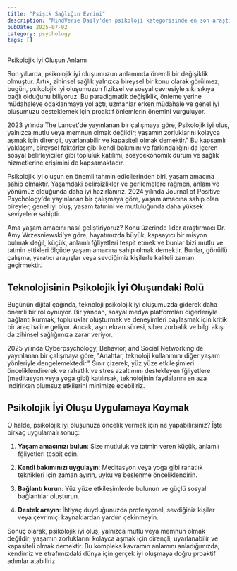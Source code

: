 ```yaml
---
title: "Psişik Sağlığın Evrimi"
description: "MindVerse Daily'den psikoloji kategorisinde en son araştırmaları ve içgörüler keşfedin."
pubDate: 2025-07-02
category: psychology
tags: []
---
```


Psikolojik İyi Oluşun Anlamı

Son yıllarda, psikolojik iyi oluşumuzun anlamında önemli bir değişiklik olmuştur. Artık, zihinsel sağlık yalnızca bireysel bir konu olarak görülmez; bugün, psikolojik iyi oluşumuzun fiziksel ve sosyal çevresiyle sıkı sıkıya bağlı olduğunu biliyoruz. Bu paradigmatik değişiklik, önleme yerine müdahaleye odaklanmaya yol açtı, uzmanlar erken müdahale ve genel iyi oluşumuzu desteklemek için proaktif önlemlerin önemini vurguluyor.

2023 yılında The Lancet'de yayınlanan bir çalışmaya göre, Psikolojik iyi oluş, yalnızca mutlu veya memnun olmak değildir; yaşamın zorluklarını kolayca aşmak için dirençli, uyarlanabilir ve kapasiteli olmak demektir." Bu kapsamlı yaklaşım, bireysel faktörler gibi kendi bakımını ve farkındalığını da içeren sosyal belirleyiciler gibi topluluk katılımı, sosyoekonomik durum ve sağlık hizmetlerine erişimini de kapsamaktadır.

Psikolojik iyi oluşun en önemli tahmin edicilerinden biri, yaşam amacına sahip olmaktır. Yaşamdaki belirsizlikler ve gerilemelere rağmen, anlam ve yönümüz olduğunda daha iyi hazırlanırız. 2024 yılında Journal of Positive Psychology'de yayınlanan bir çalışmaya göre, yaşam amacına sahip olan bireyler, genel iyi oluş, yaşam tatmini ve mutluluğunda daha yüksek seviyelere sahiptir.

Ama yaşam amacını nasıl geliştiriyoruz? Konu üzerinde lider araştırmacı Dr. Amy Wrzesniewski'ye göre, hayatımızda büyük, kapsayıcı bir misyon bulmak değil, küçük, anlamlı fğliyetleri tespit etmek ve bunlar bizi mutlu ve tatmin ettikleri ölçüde yaşam amacına sahip olmak demektir. Bunlar, gönüllü çalışma, yaratıcı arayışlar veya sevdiğimiz kişilerle kaliteli zaman geçirmektir.

## Teknolojisinin Psikolojik İyi Oluşundaki Rolü

Bugünün dijital çağında, teknoloji psikolojik iyi oluşumuzda giderek daha önemli bir rol oynuyor. Bir yandan, sosyal medya platformları diğerleriyle bağlantı kurmak, topluluklar oluşturmak ve deneyimleri paylaşmak için kritik bir araç haline geliyor. Ancak, aşırı ekran süresi, siber zorbalık ve bilgi akışı da zihinsel sağlığımıza zarar veriyor.

2025 yılında Cyberpsychology, Behavior, and Social Networking'de yayınlanan bir çalışmaya göre, "Anahtar, teknoloji kullanımını diğer yaşam yönleriyle dengelemektedir." Sınır çizerek, yüz yüze etkileşimleri önceliklendirerek ve rahatlık ve stres azaltımını destekleyen fğliyetlere (meditasyon veya yoga gibi) katılırsak, teknolojinin faydalarını en aza indirirken olumsuz etkilerini minimize edebiliriz.

## Psikolojik İyi Oluşu Uygulamaya Koymak

O halde, psikolojik iyi oluşunuza öncelik vermek için ne yapabilirsiniz? İşte birkaç uygulamalı sonuç:

1. **Yaşam amacınızı bulun**: Size mutluluk ve tatmin veren küçük, anlamlı fğliyetleri tespit edin.

2. **Kendi bakımınızı uygulayın**: Meditasyon veya yoga gibi rahatlık teknikleri için zaman ayırın, uyku ve beslenme önceliklendirin.

3. **Bağlantı kurun**: Yüz yüze etkileşimlerde bulunun ve güçlü sosyal bağlantılar oluşturun.

4. **Destek arayın**: İhtiyaç duyduğunuzda profesyonel, sevdiğiniz kişiler veya çevrimiçi kaynaklardan yardım çekinmeyin.

Sonuç olarak, psikolojik iyi oluş, yalnızca mutlu veya memnun olmak değildir; yaşamın zorluklarını kolayca aşmak için dirençli, uyarlanabilir ve kapasiteli olmak demektir. Bu kompleks kavramın anlamını anladığımızda, kendimiz ve etrafımızdaki dünya için gerçek iyi oluşmaya doğru proaktif adımlar atabiliriz.
